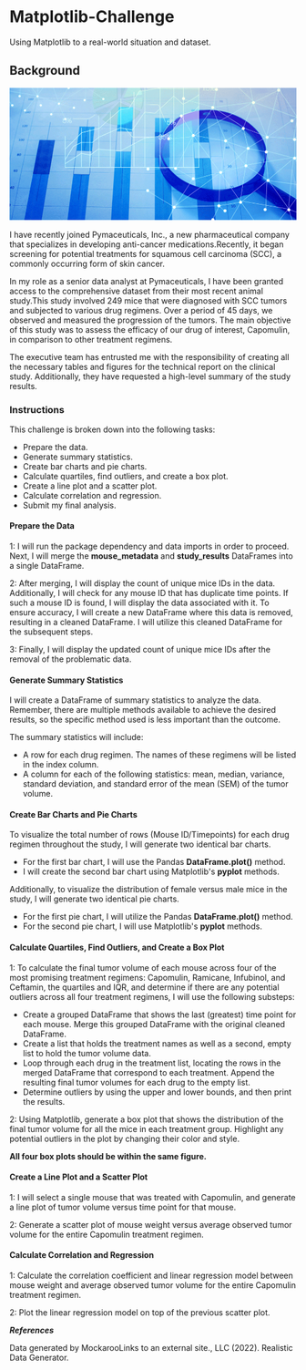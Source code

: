 # Matplotlib-Challenge
Using Matplotlib to a real-world situation and dataset.

## Background

![](Image/Data-analysis.png)

I have recently joined Pymaceuticals, Inc., a new pharmaceutical company that specializes in developing anti-cancer medications.Recently, it began screening for potential treatments for squamous cell carcinoma (SCC), a commonly occurring form of skin cancer.

In my role as a senior data analyst at Pymaceuticals, I have been granted access to the comprehensive dataset from their most recent animal study.This study involved 249 mice that were diagnosed with SCC tumors and subjected to various drug regimens. Over a period of 45 days, we observed and measured the progression of the tumors. The main objective of this study was to assess the efficacy of our drug of interest, Capomulin, in comparison to other treatment regimens.

The executive team has entrusted me with the responsibility of creating all the necessary tables and figures for the technical report on the clinical study. Additionally, they have requested a high-level summary of the study results.

### Instructions

This challenge is broken down into the following tasks:
- Prepare the data.
- Generate summary statistics.
- Create bar charts and pie charts.
- Calculate quartiles, find outliers, and create a box plot.
- Create a line plot and a scatter plot.
- Calculate correlation and regression.
- Submit my final analysis.

#### Prepare the Data
1: I will run the package dependency and data imports in order to proceed. Next, I will merge the **mouse_metadata** and **study_results** DataFrames into a single DataFrame.

2: After merging, I will display the count of unique mice IDs in the data. Additionally, I will check for any mouse ID that has duplicate time points. If such a mouse ID is found, I will display the data associated with it. To ensure accuracy, I will create a new DataFrame where this data is removed, resulting in a cleaned DataFrame. I will utilize this cleaned DataFrame for the subsequent steps.

3: Finally, I will display the updated count of unique mice IDs after the removal of the problematic data.

#### Generate Summary Statistics
I will create a DataFrame of summary statistics to analyze the data. Remember, there are multiple methods available to achieve the desired results, so the specific method used is less important than the outcome.

The summary statistics will include:
- A row for each drug regimen. The names of these regimens will be listed in the index column.
- A column for each of the following statistics: mean, median, variance, standard deviation, and standard error of the mean (SEM) of the tumor volume.

#### Create Bar Charts and Pie Charts
To visualize the total number of rows (Mouse ID/Timepoints) for each drug regimen throughout the study, I will generate two identical bar charts.
- For the first bar chart, I will use the Pandas **DataFrame.plot()** method.
- I will create the second bar chart using Matplotlib's **pyplot** methods.

Additionally, to visualize the distribution of female versus male mice in the study, I will generate two identical pie charts.
- For the first pie chart, I will utilize the Pandas **DataFrame.plot()** method.
- For the second pie chart, I will use Matplotlib's **pyplot** methods.

#### Calculate Quartiles, Find Outliers, and Create a Box Plot
1: To calculate the final tumor volume of each mouse across four of the most promising treatment regimens: Capomulin, Ramicane, Infubinol, and Ceftamin, the quartiles and IQR, and determine if there are any potential outliers across all four treatment regimens,
I will use the following substeps:

 - Create a grouped DataFrame that shows the last (greatest) time point for each mouse. Merge this grouped DataFrame with the original cleaned DataFrame.
 - Create a list that holds the treatment names as well as a second, empty list to hold the tumor volume data.
 - Loop through each drug in the treatment list, locating the rows in the merged DataFrame that correspond to each treatment. Append the resulting final tumor volumes for each drug to the empty list.
 - Determine outliers by using the upper and lower bounds, and then print the results.

2: Using Matplotlib, generate a box plot that shows the distribution of the final tumor volume for all the mice in each treatment group. Highlight any potential outliers in the plot by changing their color and style.

**All four box plots should be within the same figure.**

#### Create a Line Plot and a Scatter Plot
1: I will select a single mouse that was treated with Capomulin, and generate a line plot of tumor volume versus time point for that mouse.

2: Generate a scatter plot of mouse weight versus average observed tumor volume for the entire Capomulin treatment regimen.

#### Calculate Correlation and Regression
1: Calculate the correlation coefficient and linear regression model between mouse weight and average observed tumor volume for the entire Capomulin treatment regimen.

2: Plot the linear regression model on top of the previous scatter plot.

***References***

Data generated by MockarooLinks to an external site., LLC (2022). Realistic Data Generator.


           
           
